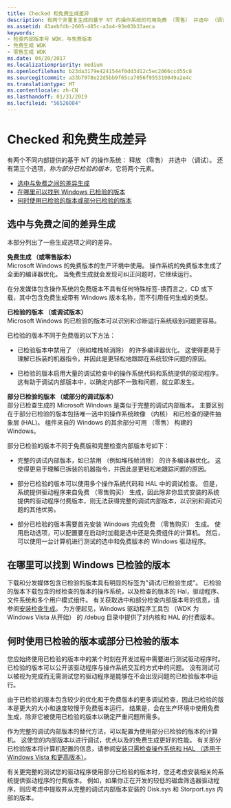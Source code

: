 ```yaml
---
title: Checked 和免费生成差异
description: 有两个非重复生成的基于 NT 的操作系统的可用免费 （零售） 并选中 （调试）。 还有一个名为部分已检验的版本，结合了两个元素的第三个选项。
ms.assetid: 43aebfdb-2605-485c-a3a4-93e03b33aeca
keywords:
- 检查内部版本号 WDK，与免费版本
- 免费生成 WDK
- 零售生成 WDK
ms.date: 04/20/2017
ms.localizationpriority: medium
ms.openlocfilehash: b23da3179e4241544f0dd3d12c5ec2066ccd55c8
ms.sourcegitcommit: a33b7978e22d5bb9f65ca7056f955319049a2e4c
ms.translationtype: MT
ms.contentlocale: zh-CN
ms.lasthandoff: 01/31/2019
ms.locfileid: "56526084"
---
```

# <a name="checked-and-free-build-differences"></a>Checked 和免费生成差异


有两个不同内部提供的基于 NT 的操作系统： 释放 （零售） 并选中 （调试）。 还有第三个选项，*称为部分已检验的版本*，它将两个元素。

- [选中与免费之间的差异生成](#differences-between-the-checked-and-free-builds)
- [在哪里可以找到 Windows 已检验的版本](#where-to-find-a-checked-build-of-windows)
- [何时使用已检验的版本或部分已检验的版本](#when-to-use-the-checked-build-or-partial-checked-build)

## <a name="differences-between-the-checked-and-free-builds"></a>选中与免费之间的差异生成


本部分列出了一些生成选项之间的差异。

**免费生成 （或零售版本）**  
Microsoft Windows 的免费版本的生产环境中使用。 操作系统的免费版本生成了全面的编译器优化。 当免费生成就会发现可纠正问题时，它继续运行。

在分发媒体包含操作系统的免费版本不具有任何特殊标签-换而言之，CD 或下载，其中包含免费生成带有 Windows 版本名称，而不引用任何生成的类型。

**已检验的版本 （或调试版本）**  
Microsoft Windows 的已检验的版本可以识别和诊断运行系统级别问题更容易。

已检验的版本不同于免费版的以下方法：

- 已检验版本中禁用了 （例如堆栈帧消除） 的许多编译器优化。 这使得更易于理解已拆装的机器指令，并因此是更轻松地跟踪在系统软件问题的原因。

- 已检验的版本启用大量的调试检查中的操作系统代码和系统提供的驱动程序。 这有助于调试内部版本中，以确定内部不一致和问题，就立即发生。

**部分已检验的版本 （或部分的调试版本）**  
部分已检查生成的 Microsoft Windows 是类似于完整的调试内部版本。 主要区别在于部分已检验的版本包括唯一选中的操作系统映像 （内核） 和已检查的硬件抽象层 (HAL)。 组件来自的 Windows 的其余部分可用 （零售） 构建的 Windows。

部分已检验的版本不同于免费版和完整检查内部版本号如下：

-   完整的调试内部版本，如已禁用 （例如堆栈帧消除） 的许多编译器优化。 这使得更易于理解已拆装的机器指令，并因此是更轻松地跟踪问题的原因。

-   部分已检验的版本可以使用多个操作系统代码和 HAL 中的调试检查。 但是，系统提供驱动程序来自免费 （零售购买） 生成，因此除非你显式安装的系统提供的驱动程序付费版本，则无法获得完整的调试内部版本，以识别和调试问题的其他优势。

-   部分已检验的版本需要首先安装 Windows 完成免费 （零售购买） 生成。 使用启动选项，可以配置要在启动时加载是选中还是免费组件的计算机。 然后，可以使用一台计算机进行测试的选中和免费版本的 Windows 驱动程序。

## <a name="where-to-find-a-checked-build-of-windows"></a>在哪里可以找到 Windows 已检验的版本


下载和分发媒体包含已检验的版本具有明显的标签为"调试/已检验生成"。 已检验的版本下载包含的经检查的版本的操作系统，以及检查的版本的 Hal，驱动程序、 文件系统和多个用户模式组件。 有关获取选中和部分检查内部版本号的信息，请参阅[安装检查生成](installing-the-checked-build.md)。 为方便起见，Windows 驱动程序工具包 （WDK 为 Windows Vista 从开始） 的 /debug 目录中提供了对内核和 HAL 的付费版本。

## <a name="when-to-use-the-checked-build-or-partial-checked-build"></a>何时使用已检验的版本或部分已检验的版本


您应始终使用已检验的版本中的某个时刻在开发过程中需要进行测试驱动程序时。 已检验的版本可以公开该驱动程序与操作系统交互的方式中的问题。 没有测试可以被视为完成而无需测试您的驱动程序是能够在不会出现问题的已检验版本中运行。

由于已检验的版本包含较少的优化和于免费版本的更多调试检查，因此已检验的版本是更大的大小和速度较慢于免费版本运行。 结果是，会在生产环境中使用免费生成，除非它被使用已检验的版本以确定严重问题所需多。

作为完整的调试内部版本的替代方法，可以配置为使用部分已检验的版本的计算机。 这使您的内部版本以进行调试，优点以及的免费生成更好的性能。 有关部分已检验版本将计算机配置的信息，请参阅[安装只需检查操作系统和 HAL （适用于 Windows Vista 和更高版本）](installing-just-the-checked-operating-system-and-hal--for-windows-vist.md)。

有关更完整的测试您的驱动程序使用部分已检验的版本时，您还考虑安装相关的系统提供驱动程序的付费版本。 例如，如果你正在开发的较低的磁盘筛选器驱动程序，则应考虑中提取并从完整的调试内部版本安装的 Disk.sys 和 Storport.sys 内部的版本。

 

 






